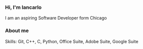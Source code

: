 ### Hi, I'm Iancarlo


I am an aspiring Software Developer form Chicago 

### About me 


Skills: Git, C++, C, Python, Office Suite, Adobe Suite, Google Suite
